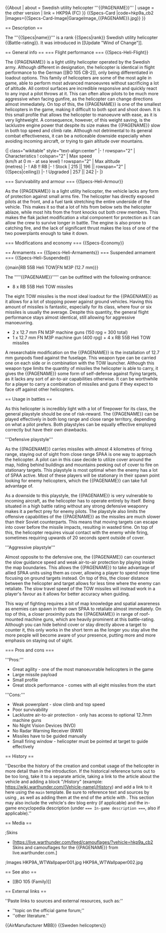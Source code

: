 {{About
| about = Swedish utility helicopter '''{{PAGENAME}}'''
| usage = the other version
| link = HKP9A (FC)
}}
{{Specs-Card
|code=hkp9a_cb2
|images={{Specs-Card-Image|GarageImage_{{PAGENAME}}.jpg}}
}}

== Description ==
<!-- ''In the description, the first part should be about the history of and the creation and combat usage of the helicopter, as well as its key features. In the second part, tell the reader about the helicopter in the game. Insert a screenshot of the vehicle, so that if the novice player does not remember the vehicle by name, he will immediately understand what kind of vehicle the article is talking about.'' -->
The '''{{Specs|name}}''' is a rank {{Specs|rank}} Swedish utility helicopter {{Battle-rating}}. It was introduced in [[Update "Wind of Change"]].

== General info ==
=== Flight performance ===
{{Specs-Heli-Flight}}
<!-- ''Describe how the helicopter behaves in the air. Speed, manoeuvrability, acceleration and allowable loads - these are the most important characteristics of the vehicle.'' -->
The {{PAGENAME}} is a light utility helicopter operated by the Swedish army. Although different in designation, the helicopter is identical in flight performance to the German [[BO 105 CB-2]], only being differentiated in loadout options. This family of helicopters are some of the most agile in game, able to perform most advanced manoeuvres without sacrificing a lot of altitude. All control surfaces are incredible responsive and quickly react to any input a pilot throws at it. This can often allow pilots to be much more aggressive when facing gunfire, as the helicopter can change directions almost immediately. On top of this, the {{PAGENAME}} is one of the smallest helicopters in the game, making it difficult to both spot and shoot down. It is this small profile that allows the helicopter to manoeuvre with ease, as it is very lightweight. A consequence, however, of this weight saving, is the lacklustre engine power that despite its size makes the {{PAGENAME}} slow in both top speed and climb rate. Although not detrimental to its general combat effectiveness, it can be a noticeable downside especially when avoiding incoming aircraft, or trying to gain altitude over mountains.

{| class="wikitable" style="text-align:center"
|-
! rowspan="2" | Characteristics
! colspan="2" | Max speed<br>(km/h at 0 m - at sea level)
! rowspan="2" | Max altitude<br>(metres)
|-
! AB !! RB
|-
! Stock
| 215 || 196 || rowspan="2" | {{Specs|ceiling}}
|-
! Upgraded
| 257 || 242
|-
|}

=== Survivability and armour ===
{{Specs-Heli-Armour}}
<!-- ''Examine the survivability of the helicopter. Note how vulnerable the structure is and how secure the pilot is, whether the fuel tanks are armoured, etc. Describe the armour, if there is any, and also mention the vulnerability of other critical systems.'' -->
As the {{PAGENAME}} is a light utility helicopter, the vehicle lacks any form of protection against small arms fire. The helicopter has directly exposed pilots at the front, and a fuel tank stretching the entire underside of the vehicle. This makes it so that a lot of hits from below sets the helicopter ablaze, while most hits from the front knocks out both crew members. This makes the flak jacket modification a vital component for protection as it can allow the crew to survive longer in battle. The engine is also prone to catching fire, and the lack of significant thrust makes the loss of one of the two powerplants enough to take it down.

=== Modifications and economy ===
{{Specs-Economy}}

== Armaments ==
{{Specs-Heli-Armaments}}
=== Suspended armament ===
{{Specs-Heli-Suspended}}
<!-- ''Describe the helicopter's suspended armament: additional cannons under the winglets, any bombs, and rockets. Since any helicopter is essentially only a platform for suspended weaponry, this section is significant and deserves your special attention. If there is no suspended weaponry remove this subsection.'' -->
{{main|RB 55B Heli TOW|FN M3P (12.7 mm)}}

The '''''{{PAGENAME}}''''' can be outfitted with the following ordnance:

* 8 x RB 55B Heli TOW missiles

The eight TOW missiles is the most ideal loadout for the {{PAGENAME}} as it allows for a lot of stopping power against ground vehicles. Having this amount of missiles is fantastic, especially for its class, where four or six missiles is usually the average. Despite this quantity, the general flight performance stays almost identical, still allowing for aggressive manoeuvring.

* 2 x 12.7 mm FN M3P machine guns (150 rpg = 300 total)
* 1 x 12.7 mm FN M3P machine gun (400 rpg) + 4 x RB 55B Heli TOW missiles

A researchable modification on the {{PAGENAME}} is the installation of 12.7 mm gunpods fixed against the fuselage. This weapon type can be carried one on each side or in combination with the TOW launcher. Although this weapon type limits the quantity of missiles the helicopter is able to carry, it gives the {{PAGENAME}} some form of self-defense against flying targets, as it lacks any sort of air-to-air capabilities otherwise. It can be worthwhile for a player to carry a combination of missiles and guns if they expect to face off against other helicopters.

== Usage in battles ==
<!-- ''Describe the tactics of playing in a helicopter, the features of using the helicopter in a team and advice on tactics. Refrain from creating a "guide" - do not impose a single point of view, but instead, give the reader food for thought. Examine the most dangerous enemies and give recommendations on fighting them. If necessary, note the specifics of the game in different modes (AB, RB, SB).'' -->
As this helicopter is incredibly light with a lot of firepower for its class, the general playstyle should be one of risk-reward. The {{PAGENAME}} can be played effectively in both long range and close range territory, depending on what a pilot prefers. Both playstyles can be equally effective employed correctly but have their own drawbacks.

'''Defensive playstyle'''

As the {{PAGENAME}} carries missiles with almost 4 kilometres of firing range, staying out of sight from close range SPAA is one way to approach the helicopter. A pilot can in this case decide to utilize cover around the map, hiding behind buildings and mountains peeking out of cover to fire on stationary targets. This playstyle is most optimal when the enemy has a lot of SPAA active. Most of these players will be stationary in their spawn point looking for enemy helicopters, which the {{PAGENAME}} can take full advantage of.

As a downside to this playstyle, the {{PAGENAME}} is very vulnerable to incoming aircraft, as the helicopter has to operate entirely by itself. Being situated in a high battle rating without any strong defensive weaponry makes it a perfect prey for enemy pilots. The playstyle also limits the offensive capabilities of the {{PAGENAME}} as the missiles are much slower than their Soviet counterparts. This means that moving targets can escape into cover before the missile impacts, resulting in wasted time. On top of this, the helicopter requires visual contact with the enemy while firing, sometimes requiring upwards of 20 seconds spent outside of cover.

'''Aggressive playstyle'''

Almost opposite to the defensive one, the {{PAGENAME}} can counteract the slow guidance speed and weak air-to-air protection by playing inside the map boundaries. This allows the {{PAGENAME}} to take advantage of allied SPAA units using them as cover, allowing a player to spend more time focusing on ground targets instead. On top of this, the closer distance between the helicopter and target allows for less time where the enemy can retaliate. The slow travel speed of the TOW missiles will instead work in a player's favour as it allows for better accuracy when guiding.

This way of fighting requires a bit of map knowledge and spatial awareness as enemies can spawn in their own SPAA to retaliate almost immediately. On top of this, a closer proximity puts the {{PAGENAME}} in range of roof-mounted machine guns, which are heavily prominent at this battle-rating. Although you can hide behind cover or stay directly above a target to counter it, this only works in the short term as the longer you stay alive the more people will become aware of your presence, putting more and more emphasis on staying out of sight.

=== Pros and cons ===
<!-- ''Summarise and briefly evaluate the vehicle in terms of its characteristics and combat effectiveness. Mark its pros and cons in the bulleted list. Try not to use more than 6 points for each of the characteristics. Avoid using categorical definitions such as "bad", "good" and the like - use substitutions with softer forms such as "inadequate" and "effective".'' -->

'''Pros:'''

* Great agility - one of the most manoeuvrable helicopters in the game
* Large missile payload
* Small profile
* Great stock performance - comes with all eight missiles from the start

'''Cons:'''

* Weak powerplant - slow climb and top speed
* Poor survivability
* Lacklustre air-to-air protection - only has access to optional 12.7mm machine guns
* No Night Vision Devices (NVD)
* No Radar Warning Receiver (RWR)
* Missiles have to be guided manually
* Small firing window - helicopter must be pointed at target to guide effectively

== History ==
<!-- ''Describe the history of the creation and combat usage of the helicopter in more detail than in the introduction. If the historical reference turns out to be too long, take it to a separate article, taking a link to the article about the vehicle and adding a block "/History" (example: <nowiki>https://wiki.warthunder.com/(Vehicle-name)/History</nowiki>) and add a link to it here using the <code>main</code> template. Be sure to reference text and sources by using <code><nowiki><ref></ref></nowiki></code>, as well as adding them at the end of the article with <code><nowiki><references /></nowiki></code>. This section may also include the vehicle's dev blog entry (if applicable) and the in-game encyclopedia description (under <code><nowiki>=== In-game description ===</nowiki></code>, also if applicable).'' -->
''Describe the history of the creation and combat usage of the helicopter in more detail than in the introduction. If the historical reference turns out to be too long, take it to a separate article, taking a link to the article about the vehicle and adding a block "/History" (example: <nowiki>https://wiki.warthunder.com/(Vehicle-name)/History</nowiki>) and add a link to it here using the <code>main</code> template. Be sure to reference text and sources by using <code><nowiki><ref></ref></nowiki></code>, as well as adding them at the end of the article with <code><nowiki><references /></nowiki></code>. This section may also include the vehicle's dev blog entry (if applicable) and the in-game encyclopedia description (under <code><nowiki>=== In-game description ===</nowiki></code>, also if applicable).''

== Media ==
<!-- ''Excellent additions to the article would be video guides, screenshots from the game, and photos.'' -->

;Skins
* [https://live.warthunder.com/feed/camouflages/?vehicle=hkp9a_cb2 Skins and camouflages for the {{PAGENAME}} from live.warthunder.com.]

;Images
<gallery mode="packed-hover" heights="200">
HKP9A_WTWallpaper001.jpg
HKP9A_WTWallpaper002.jpg
</gallery>

== See also ==
<!-- ''Links to the articles on the War Thunder Wiki that you think will be useful for the reader, for example:''
* ''reference to the series of the helicopter;''
* ''links to approximate analogues of other nations and research trees.'' -->

* [[BO 105 (Family)]]

== External links ==
<!-- ''Paste links to sources and external resources, such as:''
* ''topic on the official game forum;''
* ''other literature.'' -->
''Paste links to sources and external resources, such as:''

* ''topic on the official game forum;''
* ''other literature.''

{{AirManufacturer MBB}}
{{Sweden helicopters}}